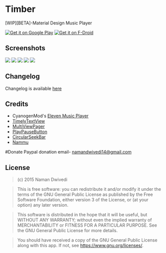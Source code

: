 # Timber
[WIP][BETA]-Material Design Music Player

[![Get it on Google Play](https://developer.android.com/images/brand/en_generic_rgb_wo_45.png)](https://play.google.com/store/apps/details?id=naman14.timber)
[![Get it on F-Droid](https://guardianproject.info/wp-content/uploads/2014/07/logo-fdroid.png)](https://f-droid.org/repository/browse/?fdid=naman14.timber)

## Screenshots

![](https://raw.githubusercontent.com/naman14/Timber/master/graphics/Screenshot_2015-09-18-12-33-27.png)
![](https://raw.githubusercontent.com/naman14/Timber/master/graphics/Screenshot_2015-08-05-14-23-03.png)
![](https://raw.githubusercontent.com/naman14/Timber/master/graphics/Screenshot_2015-08-29-22-44-26.png)
![](https://raw.githubusercontent.com/naman14/Timber/master/graphics/Screenshot_2015-08-31-11-50-50.png)
![](https://raw.githubusercontent.com/naman14/Timber/master/graphics/Screenshot_2015-08-31-11-52-50.png)

## Changelog

Changelog is available [here](https://github.com/naman14/Timber/blob/master/Changelog.md)

## Credits

* CyanogenMod's [Eleven Music Player](https://github.com/CyanogenMod/android_packages_apps_Eleven)
* [TimelyTextView](https://github.com/adnan-SM/TimelyTextView)
* [MultiViewPager](https://github.com/Pixplicity/MultiViewPager)
* [PlayPauseButton](https://github.com/recruit-lifestyle/PlayPauseButton)
* [CircularSeekBar](https://github.com/devadvance/circularseekbar)
* [Nammu](https://github.com/tajchert/Nammu)

#Donate
Paypal donation email-
namandwivedi14@gmail.com


## License

>(c) 2015 Naman Dwivedi 

>This is free software: you can redistribute it and/or modify it under the terms of the GNU General Public License as published by the Free Software Foundation, either version 3 of the License, or (at your option) any later version. 

>This software is distributed in the hope that it will be useful, but WITHOUT ANY WARRANTY; without even the implied warranty of MERCHANTABILITY or FITNESS FOR A PARTICULAR PURPOSE. See the GNU General Public License for more details. 

>You should have received a copy of the GNU General Public License along with this app. If not, see <https://www.gnu.org/licenses/>.
